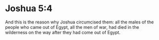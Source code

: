 # Joshua 5:4

And this is the reason why Joshua circumcised them: all the males of the people who came out of Egypt, all the men of war, had died in the wilderness on the way after they had come out of Egypt.
